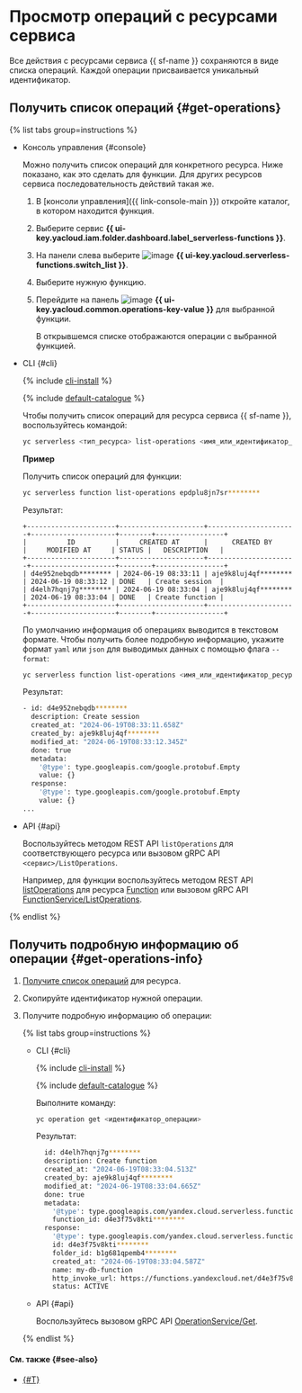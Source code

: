 # Просмотр операций с ресурсами сервиса

Все действия с ресурсами сервиса {{ sf-name }} сохраняются в виде списка операций. Каждой операции присваивается уникальный идентификатор.

## Получить список операций {#get-operations}

{% list tabs group=instructions %}

- Консоль управления {#console}

  Можно получить список операций для конкретного ресурса. Ниже показано, как это сделать для функции. Для других ресурсов сервиса последовательность действий такая же.

  1. В [консоли управления]({{ link-console-main }}) откройте каталог, в котором находится функция.
  1. Выберите сервис **{{ ui-key.yacloud.iam.folder.dashboard.label_serverless-functions }}**.
  1. На панели слева выберите ![image](../../_assets/console-icons/curly-brackets-function.svg) **{{ ui-key.yacloud.serverless-functions.switch_list }}**.
  1. Выберите нужную функцию.
  1. Перейдите на панель ![image](../../_assets/console-icons/list-check.svg) **{{ ui-key.yacloud.common.operations-key-value }}** для выбранной функции.

     В открывшемся списке отображаются операции с выбранной функцией.

- CLI {#cli}

  {% include [cli-install](../../_includes/cli-install.md) %}

  {% include [default-catalogue](../../_includes/default-catalogue.md) %}

  Чтобы получить список операций для ресурса сервиса {{ sf-name }}, воспользуйтесь командой:

  ```bash
  yc serverless <тип_ресурса> list-operations <имя_или_идентификатор_ресурса>
  ```

  **Пример**

  Получить список операций для функции:

  ```bash
  yc serverless function list-operations epdplu8jn7sr********
  ```

  Результат:

  ```text
  +----------------------+---------------------+----------------------+---------------------+--------+-----------------+
  |          ID          |     CREATED AT      |      CREATED BY      |     MODIFIED AT     | STATUS |   DESCRIPTION   |
  +----------------------+---------------------+----------------------+---------------------+--------+-----------------+
  | d4e952nebqdb******** | 2024-06-19 08:33:11 | aje9k8luj4qf******** | 2024-06-19 08:33:12 | DONE   | Create session  |
  | d4elh7hqnj7g******** | 2024-06-19 08:33:04 | aje9k8luj4qf******** | 2024-06-19 08:33:04 | DONE   | Create function |
  +----------------------+---------------------+----------------------+---------------------+--------+-----------------+
  ```

  По умолчанию информация об операциях выводится в текстовом формате. Чтобы получить более подробную информацию, укажите формат `yaml` или `json` для выводимых данных с помощью флага `--format`:

  ```bash
  yc serverless function list-operations <имя_или_идентификатор_ресурса> --format yaml
  ```

  Результат:

  ```bash
  - id: d4e952nebqdb********
    description: Create session
    created_at: "2024-06-19T08:33:11.658Z"
    created_by: aje9k8luj4qf********
    modified_at: "2024-06-19T08:33:12.345Z"
    done: true
    metadata:
      '@type': type.googleapis.com/google.protobuf.Empty
      value: {}
    response:
      '@type': type.googleapis.com/google.protobuf.Empty
      value: {}
  ...
  ```

- API {#api}

  Воспользуйтесь методом REST API `listOperations` для соответствующего ресурса или вызовом gRPC API `<сервис>/ListOperations`.

  Например, для функции воспользуйтесь методом REST API [listOperations](../functions/api-ref/Function/listOperations.md) для ресурса [Function](../functions/api-ref/Function/index.md) или вызовом gRPC API [FunctionService/ListOperations](../functions/api-ref/grpc/function_service.md#ListOperations).

{% endlist %}

## Получить подробную информацию об операции {#get-operations-info}

1. [Получите список операций](#get-operations) для ресурса.
1. Скопируйте идентификатор нужной операции.
1. Получите подробную информацию об операции:

    {% list tabs group=instructions %}

    - CLI {#cli}

      {% include [cli-install](../../_includes/cli-install.md) %}

      {% include [default-catalogue](../../_includes/default-catalogue.md) %}

      Выполните команду:

      ```bash
      yc operation get <идентификатор_операции>
      ```

      Результат:

      ```bash
        id: d4elh7hqnj7g********
        description: Create function
        created_at: "2024-06-19T08:33:04.513Z"
        created_by: aje9k8luj4qf********
        modified_at: "2024-06-19T08:33:04.665Z"
        done: true
        metadata:
          '@type': type.googleapis.com/yandex.cloud.serverless.functions.v1.CreateFunctionMetadata
          function_id: d4e3f75v8kti********
        response:
          '@type': type.googleapis.com/yandex.cloud.serverless.functions.v1.Function
          id: d4e3f75v8kti********
          folder_id: b1g681qpemb4********
          created_at: "2024-06-19T08:33:04.587Z"
          name: my-db-function
          http_invoke_url: https://functions.yandexcloud.net/d4e3f75v8kti********
          status: ACTIVE
      ```

   - API {#api}

      Воспользуйтесь вызовом gRPC API [OperationService/Get](../functions/api-ref/grpc/operation_service.md#Get).

    {% endlist %}

#### См. также {#see-also}

* [{#T}](../../api-design-guide/concepts/about-async.md)
